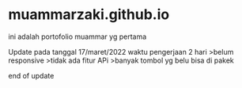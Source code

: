 # muammarzaki.github.io

ini adalah portofolio muammar yg pertama

Update pada tanggal 17/maret/2022 waktu pengerjaan 2 hari >belum responsive >tidak ada fitur APi >banyak tombol yg belu bisa di pakek

end of update
